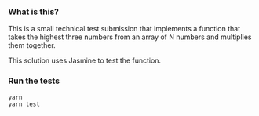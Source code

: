 ### What is this?
This is a small technical test submission that implements a function that takes the highest three numbers from an array of N numbers and multiplies them together.

This solution uses Jasmine to test the function.

### Run the tests
```cmd
yarn
yarn test
```

